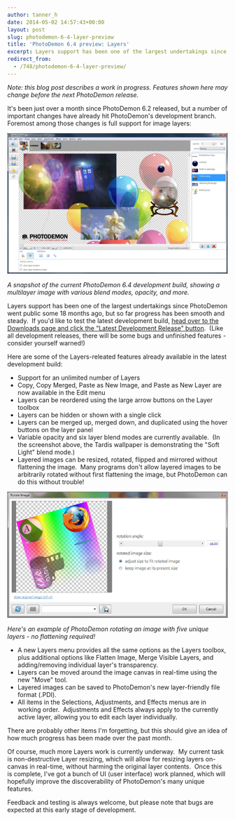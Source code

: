 ```yaml
---
author: tanner_h
date: 2014-05-02 14:57:43+00:00
layout: post
slug: photodemon-6-4-layer-preview
title: 'PhotoDemon 6.4 preview: Layers'
excerpt: Layers support has been one of the largest undertakings since PhotoDemon went public some 18 months ago, but so far progress has been smooth and steady.  Here are some of the Layers-releated features already available in the latest development build...
redirect_from:
  - /748/photodemon-6-4-layer-preview/
---
```


_Note: this blog post describes a work in progress. Features shown here may change before the next PhotoDemon release._

It's been just over a month since PhotoDemon 6.2 released, but a number of important changes have already hit PhotoDemon's development branch. Foremost among those changes is full support for image layers:

![media/images/import/PhotoDemon_64_Layer_Preview_11-570x363.jpg](media/images/import/PhotoDemon_64_Layer_Preview_11.jpg) 

*A snapshot of the current PhotoDemon 6.4 development build, showing a multilayer image with various blend modes, opacity, and more.*

Layers support has been one of the largest undertakings since PhotoDemon went public some 18 months ago, but so far progress has been smooth and steady.  If you'd like to test the latest development build, [head over to the Downloads page and click the "Latest Development Release" button](download/).  (Like all development releases, there will be some bugs and unfinished features - consider yourself warned!)

Here are some of the Layers-releated features already available in the latest development build:
	
  * Support for an unlimited number of Layers
  * Copy, Copy Merged, Paste as New Image, and Paste as New Layer are now available in the Edit menu
  * Layers can be reordered using the large arrow buttons on the Layer toolbox
  * Layers can be hidden or shown with a single click
  * Layers can be merged up, merged down, and duplicated using the hover buttons on the layer panel
  * Variable opacity and six layer blend modes are currently available.  (In the screenshot above, the Tardis wallpaper is demonstrating the "Soft Light" blend mode.)
  * Layered images can be resized, rotated, flipped and mirrored without flattening the image.  Many programs don't allow layered images to be arbitrarily rotated without first flattening the image, but PhotoDemon can do this without trouble!

![media/images/import/PhotoDemon_64_Arbitrary_Rotation_preview-570x325.jpg](media/images/import/PhotoDemon_64_Arbitrary_Rotation_preview.jpg)

*Here's an example of PhotoDemon rotating an image with five unique layers - no flattening required!*
	
  * A new Layers menu provides all the same options as the Layers toolbox, plus additional options like Flatten Image, Merge Visible Layers, and adding/removing individual layer's transparency.
  * Layers can be moved around the image canvas in real-time using the new "Move" tool.
  * Layered images can be saved to PhotoDemon's new layer-friendly file format (.PDI).
  * All items in the Selections, Adjustments, and Effects menus are in working order.  Adjustments and Effects always apply to the currently active layer, allowing you to edit each layer individually.

There are probably other items I'm forgetting, but this should give an idea of how much progress has been made over the past month.

Of course, much more Layers work is currently underway.  My current task is non-destructive Layer resizing, which will allow for resizing layers on-canvas in real-time, without harming the original layer contents.  Once this is complete, I've got a bunch of UI (user interface) work planned, which will hopefully improve the discoverability of PhotoDemon's many unique features.

Feedback and testing is always welcome, but please note that bugs are expected at this early stage of development.
